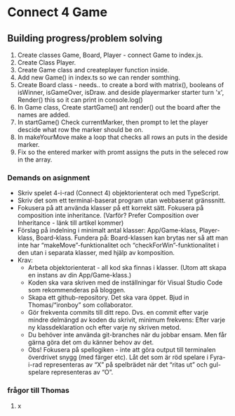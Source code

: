 # Connect 4 Game

## Building progress/problem solving

1. Create classes Game, Board, Player - connect Game to index.js.
2. Create Class Player.
3. Create Game class and createplayer function inside.
4. Add new Game() in index.ts so we can render somthing.
5. Create Board class - needs.. to create a bord with matrix(), booleans of isWinner, isGameOver, isDraw. and deside playermarker starter turn 'x', Render() this so it can print in console.log()
6. In Game class, Create startGame() ant render() out the board after the names are added.
7. In startGame() Check currentMarker, then prompt to let the player descide what row the marker should be on.
8. In makeYourMove make a loop that checks all rows an puts in the deside marker.
9. Fix so the entered marker with promt assigns the puts in the seleced row in the array.

### Demands on asignment

- Skriv spelet 4-i-rad (Connect 4) objektorienterat och med TypeScript.
- Skriv det som ett terminal-baserat program utan webbaserat gränssnitt.
- Fokusera på att använda klasser på ett korrekt sätt. Fokusera på composition inte inheritance. (Varför? Prefer Composition over Inheritance - länk till artikel kommer)
- Förslag på indelning i minimalt antal klasser: App/Game-klass, Player-klass, Board-klass. Fundera på: Board-klassen kan brytas ner så att man inte har “makeMove”-funktionalitet och “checkForWin”-funktionalitet i den utan i separata klasser, med hjälp av komposition.
- Krav:
  - Arbeta objektorienterat - all kod ska finnas i klasser. (Utom att skapa en instans av din App/Game-klass.)
  - Koden ska vara skriven med de inställningar för Visual Studio Code som rekommenderas på bloggen.
  - Skapa ett github-repository. Det ska vara öppet. Bjud in Thomas/“ironboy” som collaborator.
  - Gör frekventa commits till ditt repo. Dvs. en commit efter varje mindre delmängd av koden du skrivit, minimum frekvens: Efter varje ny klassdeklaration och efter varje ny skriven metod.
  - Du behöver inte använda git-branches när du jobbar ensam. Men får gärna göra det om du känner behov av det.
  - Obs! Fokusera på spellogiken - inte att göra output till terminalen överdrivet snygg (med färger etc). Låt det som är röd spelare i Fyra-i-rad representeras av “X” på spelbrädet när det “ritas ut” och gul-spelare representeras av “O”.

### frågor till Thomas

1. x
